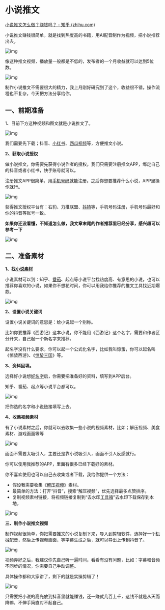 # 小说推文

[小说推文怎么做？赚钱吗？ - 知乎 (zhihu.com)](https://www.zhihu.com/question/545966474/answer/3104383395)

小说推文赚钱很简单，就是找到热度高的书籍，用AI配音制作为视频，把小说推荐出去。

![img](./小说推文.assets/v2-9f9b4496ae757f798aede293f46b4f1b_720w.png)

像这种推文视频，播放量一般都是不低的，发布者的一个月收益就可以达到5位数。

![img](./小说推文.assets/v2-511d227e43761d403259f46544f63cc5_720w.png)

制作小说推文不需要很大的精力，我上月刚好研究到了这个，收益很不错，操作流程也不复杂，今天把方法分享给你。

## 一、前期准备

1、目前下方这种视频和图文就是小说推文了。

![img](./小说推文.assets/v2-417b67eb7332449ee907f107324c5f17_720w.webp)

我们需要先下载；抖音、[小红书](https://www.zhihu.com/search?q=小红书&search_source=Entity&hybrid_search_source=Entity&hybrid_search_extra={"sourceType"%3A"answer"%2C"sourceId"%3A3104383395})、[西瓜视频](https://www.zhihu.com/search?q=西瓜视频&search_source=Entity&hybrid_search_source=Entity&hybrid_search_extra={"sourceType"%3A"answer"%2C"sourceId"%3A3104383395})等，方便推文小说。

**2、获取小说授权**

做小说推文，你需要先获得小说作者的授权，我们只需要注册推文APP，绑定自己的抖音或者小红书，快手账号就可以。

注册推文APP很简单，用[手机号码](https://www.zhihu.com/search?q=手机号码&search_source=Entity&hybrid_search_source=Entity&hybrid_search_extra={"sourceType"%3A"answer"%2C"sourceId"%3A3104383395})就能注册，之后你想要推荐什么小说，APP里操作就行。

![img](./小说推文.assets/v2-4c4fdeea95454e018594f7ca4c4cc4c0_720w.png)

获得推文授权平台有：右豹、力推联盟、[抖特](https://www.zhihu.com/search?q=抖特&search_source=Entity&hybrid_search_source=Entity&hybrid_search_extra={"sourceType"%3A"answer"%2C"sourceId"%3A3104383395})等，手机号码注册，手机号码最好和你的抖音等账号一致。

**如果你还没看懂，不知道怎么做，我文章末尾的作者推荐里已经分享，感兴趣可以参考一下**

![img](./小说推文.assets/v2-c23cd1f962b5ba82c02988b07398aa95_720w.png)

## 二、准备素材

**1、找[小说素材](https://www.zhihu.com/search?q=小说素材&search_source=Entity&hybrid_search_source=Entity&hybrid_search_extra={"sourceType"%3A"answer"%2C"sourceId"%3A3104383395})**

小说素材可以到：知乎、[番茄](https://www.zhihu.com/search?q=番茄&search_source=Entity&hybrid_search_source=Entity&hybrid_search_extra={"sourceType"%3A"answer"%2C"sourceId"%3A3104383395})、起点等小说平台找热度高、有意思的小说，也可以推荐你喜欢的小说，如果你不想花时间，你可以用我给你推荐的推文工具找近期爆款。

![img](./小说推文.assets/v2-291555ec6c02ce09ce1fc70b67518909_720w.webp)

**2、设置小说关键词**

设置小说关键词的意思是：给小说起一个别称。

比如你要推荐《西游记》这本小说，你不能用《西游记》这个名字，需要和作者区分开来，自己起一个新名字来推荐。

起名字没有什么要求，你可以起一个公式化名字，比如我叫惊蛰，你可以起名叫《惊蛰西游》、《[惊蛰三国](https://www.zhihu.com/search?q=惊蛰三国&search_source=Entity&hybrid_search_source=Entity&hybrid_search_extra={"sourceType"%3A"answer"%2C"sourceId"%3A3104383395})》等。

**3、资料回填。**

选择好小说想[好名字](https://www.zhihu.com/search?q=好名字&search_source=Entity&hybrid_search_source=Entity&hybrid_search_extra={"sourceType"%3A"answer"%2C"sourceId"%3A3104383395})后，你需要把准备好的资料，填写到APP后台。

知乎、番茄、起点等小说平台都可以。

![img](./小说推文.assets/v2-aa4315c513db116cf089a684ca30c9fb_720w.png)

把你选的名字和小说链接填写上去。

**4、收集视频素材**

有了小说素材之后，你就可以去收集一些小说的视频素材，比如；解压视频、美食素材、游戏画面等等

![img](./小说推文.assets/v2-40caea2a3e20f519c75830b422f51158_720w.webp)

画面不需要太吸引人，主要还是靠小说吸引人，画面不引人反感就行。

你可以使用我推荐的APP，里面有很多已经下载好的素材。

你不喜欢使用也可以自己去收集或者下载，我给你提供一个方法：

- 假设我需要收集《[解压视频](https://www.zhihu.com/search?q=解压视频&search_source=Entity&hybrid_search_source=Entity&hybrid_search_extra={"sourceType"%3A"answer"%2C"sourceId"%3A3104383395})》素材。
- 最简单的方法：打开“抖音”，搜索“解压视频”，优先选择最多点赞排序。
- 复制视频素材链接，将视频链接复制到“去水印[工具箱](https://www.zhihu.com/search?q=工具箱&search_source=Entity&hybrid_search_source=Entity&hybrid_search_extra={"sourceType"%3A"answer"%2C"sourceId"%3A3104383395})”去水印下载保存到本地。

![img](./小说推文.assets/v2-ef93441c7a6f12a861d7e59306d4352f_720w.png)

**三、制作小说推文视频**

制作视频很简单，你把需要推文的小说复制下来，导入到剪辑软件，选择好一个[机械配音](https://www.zhihu.com/search?q=机械配音&search_source=Entity&hybrid_search_source=Entity&hybrid_search_extra={"sourceType"%3A"answer"%2C"sourceId"%3A3104383395})，然后上传视频画面，等字幕生成之后，就可以导出上传到抖音了。

![img](./小说推文.assets/v2-27cfea4fb4db9531bc7e52c019ff2a53_720w.png)

视频弄好之后，我建议你先自己听一遍时间，看看有没有问题，比如：字幕和音频不同步的情况，你需要自己手动调整。

具体操作都和大家讲了，剩下的就是实操剪辑了！

![img](./小说推文.assets/v2-2d69dd57ac62c85571ad51a6c106c992_720w.png)

只需要把小说的高光放到抖音里就能赚钱，还一赚就几百上千，这钱不就是从天而降嘛，不伸手简直对不起自己。